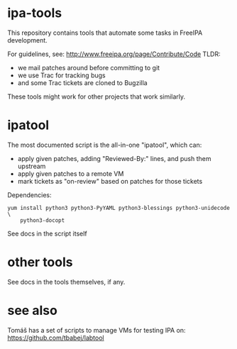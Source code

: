 ipa-tools
=========

This repository contains tools that automate some tasks in FreeIPA development.

For guidelines, see: http://www.freeipa.org/page/Contribute/Code
TLDR:

- we mail patches around before committing to git
- we use Trac for tracking bugs
- and some Trac tickets are cloned to Bugzilla

These tools might work for other projects that work similarly.


ipatool
=======

The most documented script is the all-in-one "ipatool", which can:

- apply given patches, adding "Reviewed-By:" lines, and push them upstream
- apply given patches to a remote VM
- mark tickets as "on-review" based on patches for those tickets

Dependencies:

    yum install python3 python3-PyYAML python3-blessings python3-unidecode \
        python3-docopt

See docs in the script itself


other tools
===========

See docs in the tools themselves, if any.



see also
========

Tomáš has a set of scripts to manage VMs for testing IPA on:
https://github.com/tbabej/labtool
